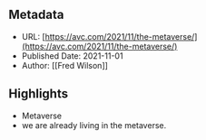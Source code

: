 ## Metadata
* URL: [https://avc.com/2021/11/the-metaverse/](https://avc.com/2021/11/the-metaverse/)
* Published Date: 2021-11-01
* Author: [[Fred Wilson]]

## Highlights
* Metaverse
* we are already living in the metaverse.